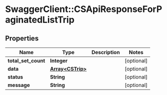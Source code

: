 # SwaggerClient::CSApiResponseForPaginatedListTrip

## Properties
Name | Type | Description | Notes
------------ | ------------- | ------------- | -------------
**total_set_count** | **Integer** |  | [optional] 
**data** | [**Array&lt;CSTrip&gt;**](CSTrip.md) |  | [optional] 
**status** | **String** |  | [optional] 
**message** | **String** |  | [optional] 


